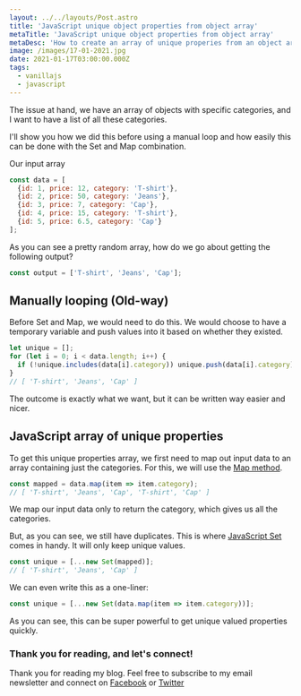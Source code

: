 ```yaml
---
layout: ../../layouts/Post.astro
title: 'JavaScript unique object properties from object array'
metaTitle: 'JavaScript unique object properties from object array'
metaDesc: 'How to create an array of unique properies from an object array'
image: /images/17-01-2021.jpg
date: 2021-01-17T03:00:00.000Z
tags:
  - vanillajs
  - javascript
---
```


The issue at hand, we have an array of objects with specific categories, and I want to have a list of all these categories.

I'll show you how we did this before using a manual loop and how easily this can be done with the Set and Map combination.

Our input array

```js
const data = [
  {id: 1, price: 12, category: 'T-shirt'},
  {id: 2, price: 50, category: 'Jeans'},
  {id: 3, price: 7, category: 'Cap'},
  {id: 4, price: 15, category: 'T-shirt'},
  {id: 5, price: 6.5, category: 'Cap'}
];
```

As you can see a pretty random array, how do we go about getting the following output?

```js
const output = ['T-shirt', 'Jeans', 'Cap'];
```

## Manually looping (Old-way)

Before Set and Map, we would need to do this. We would choose to have a temporary variable and push values into it based on whether they existed.

```js
let unique = [];
for (let i = 0; i < data.length; i++) {
  if (!unique.includes(data[i].category)) unique.push(data[i].category);
}
// [ 'T-shirt', 'Jeans', 'Cap' ]
```

The outcome is exactly what we want, but it can be written way easier and nicer.

## JavaScript array of unique properties

To get this unique properties array, we first need to map out input data to an array containing just the categories. For this, we will use the [Map method](https://daily-dev-tips.com/posts/javascript-map-method/).

```js
const mapped = data.map(item => item.category);
// [ 'T-shirt', 'Jeans', 'Cap', 'T-shirt', 'Cap' ]
```

We map our input data only to return the category, which gives us all the categories.

But, as you can see, we still have duplicates. This is where [JavaScript Set](https://daily-dev-tips.com/posts/javascript-es6-sets/) comes in handy. It will only keep unique values.

```js
const unique = [...new Set(mapped)];
// [ 'T-shirt', 'Jeans', 'Cap' ]
```

We can even write this as a one-liner:

```js
const unique = [...new Set(data.map(item => item.category))];
```

As you can see, this can be super powerful to get unique valued properties quickly.

### Thank you for reading, and let's connect!

Thank you for reading my blog. Feel free to subscribe to my email newsletter and connect on [Facebook](https://www.facebook.com/DailyDevTipsBlog) or [Twitter](https://twitter.com/DailyDevTips1)
